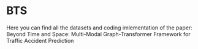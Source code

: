 # BTS

Here you can find all the datasets and coding imlementation of the paper: Beyond Time and Space: Multi-Modal Graph-Transformer Framework for Traffic Accident Prediction
